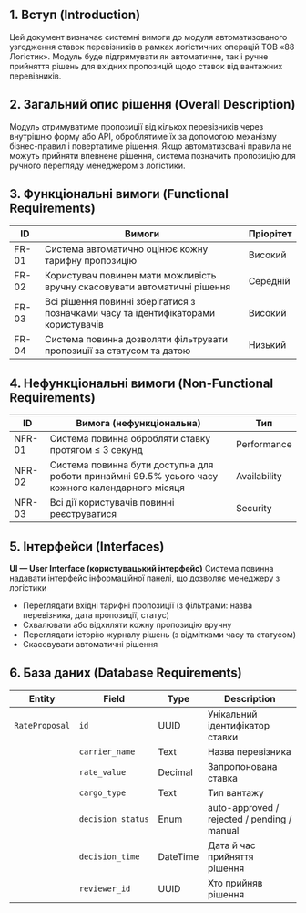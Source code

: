 ## 1. Вступ (Introduction)
Цей документ визначає системні вимоги до модуля автоматизованого узгодження ставок перевізників в рамках логістичних операцій ТОВ «88 Логістик». Модуль буде підтримувати як автоматичне, так і ручне прийняття рішень для вхідних пропозицій щодо ставок від вантажних перевізників.

## 2. Загальний опис рішення (Overall Description)
Модуль отримуватиме пропозиції від кількох перевізників через внутрішню форму або API, оброблятиме їх за допомогою механізму бізнес-правил і повертатиме рішення. Якщо автоматизовані правила не можуть прийняти впевнене рішення, система позначить пропозицію для ручного перегляду менеджером з логістики.

## 3. Функціональні вимоги (Functional Requirements)

| ID    | Вимоги                                                | Пріорітет |
| ----- | ---------------------------------------------------------- | -------- |
| FR-01 | Система автоматично оцінює кожну тарифну пропозицію        | Високий  |
| FR-02 | Користувач повинен мати можливість вручну скасовувати автоматичні рішення | Середній   |
| FR-03 | Всі рішення повинні зберігатися з позначками часу та ідентифікаторами користувачів  | Високий     |
| FR-04 | Система повинна дозволяти фільтрувати пропозиції за статусом та датою | Низький      |

## 4. Нефункціональні вимоги (Non-Functional Requirements)

| ID     | Вимога (нефункціональна)                                         | Тип         |
| ------ | ---------------------------------------------------------------- | ------------ |
| NFR-01 | Система повинна обробляти ставку протягом ≤ 3 секунд             | Performance  |
| NFR-02 | Система повинна бути доступна для роботи принаймні 99.5% усього часу кожного календарного місяця | Availability |
| NFR-03 | Всі дії користувачів повинні реєструватися                       | Security     |

## 5. Інтерфейси (Interfaces)

**UI — User Interface (користувацький інтерфейс)**
Система повинна надавати інтерфейс інформаційної панелі, що дозволяє менеджеру з логістики
- Переглядати вхідні тарифні пропозиції (з фільтрами: назва перевізника, дата пропозиції, статус)
- Схвалювати або відхиляти кожну пропозицію вручну
- Переглядати історію журналу рішень (з відмітками часу та статусом)
- Скасовувати автоматичні рішення

## 6. База даних (Database Requirements)

| Entity         | Field             | Type     | Description                                 |
| -------------- | ----------------- | -------- | ------------------------------------------- |
| `RateProposal` | `id`              | UUID     | Унікальний ідентифікатор ставки             |
|                | `carrier_name`    | Text     | Назва перевізника                           |
|                | `rate_value`      | Decimal  | Запропонована ставка                        |
|                | `cargo_type`      | Text     | Тип вантажу                                 |
|                | `decision_status` | Enum     | auto-approved / rejected / pending / manual |
|                | `decision_time`   | DateTime | Дата й час прийняття рішення                |
|                | `reviewer_id`     | UUID     | Хто прийняв рішення                         |
